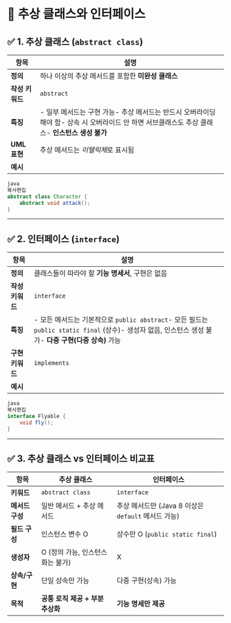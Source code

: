 # 🔷 추상 클래스와 인터페이스

## ✅ 1. 추상 클래스 (`abstract class`)

| 항목 | 설명 |
| --- | --- |
| **정의** | 하나 이상의 추상 메서드를 포함한 **미완성 클래스** |
| **작성 키워드** | `abstract` |
| **특징** | - 일부 메서드는 구현 가능- 추상 메서드는 반드시 오버라이딩해야 함- 상속 시 오버라이드 안 하면 서브클래스도 추상 클래스- **인스턴스 생성 불가** |
| **UML 표현** | 추상 메서드는 *이탤릭체*로 표시됨 |
| **예시** |  |

```java
java
복사편집
abstract class Character {
    abstract void attack();
}

```

---

## ✅ 2. 인터페이스 (`interface`)

| 항목 | 설명 |
| --- | --- |
| **정의** | 클래스들이 따라야 할 **기능 명세서**, 구현은 없음 |
| **작성 키워드** | `interface` |
| **특징** | - 모든 메서드는 기본적으로 `public abstract`- 모든 필드는 `public static final` (상수)- 생성자 없음, 인스턴스 생성 불가- **다중 구현(다중 상속)** 가능 |
| **구현 키워드** | `implements` |
| **예시** |  |

```java
java
복사편집
interface Flyable {
    void fly();
}

```

---

## ✅ 3. 추상 클래스 vs 인터페이스 비교표

| 항목 | 추상 클래스 | 인터페이스 |
| --- | --- | --- |
| **키워드** | `abstract class` | `interface` |
| **메서드 구성** | 일반 메서드 + 추상 메서드 | 추상 메서드만 (Java 8 이상은 `default` 메서드 가능) |
| **필드 구성** | 인스턴스 변수 O | 상수만 O (`public static final`) |
| **생성자** | O (정의 가능, 인스턴스화는 불가) | X |
| **상속/구현** | 단일 상속만 가능 | 다중 구현(상속) 가능 |
| **목적** | **공통 로직 제공 + 부분 추상화** | **기능 명세만 제공** |